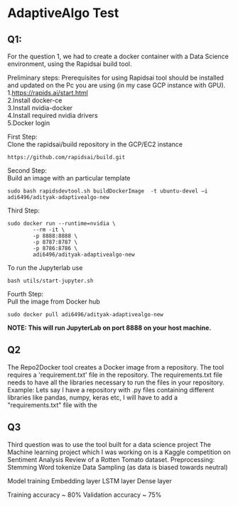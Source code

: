# AdaptiveAlgo Test

## Q1:
For the question 1, we had to create a docker container with a Data Science environment, using the Rapidsai build tool. 

Preliminary steps: 
Prerequisites for using Rapidsai tool should be installed and updated on the Pc you are using (in my case GCP instance with GPU).   
1.https://rapids.ai/start.html  
2.Install docker-ce  
3.Install nvidia-docker  
4.Install required nvidia drivers  
5.Docker login

First Step:    
Clone the rapidsai/build repository in the GCP/EC2 instance
```
https://github.com/rapidsai/build.git
```

Second Step:  
Build an image with an particular template 
```
sudo bash rapidsdevtool.sh buildDockerImage  -t ubuntu-devel –i adi6496/adityak-adaptivealgo-new
```

Third Step:
```
sudo docker run --runtime=nvidia \
        --rm -it \
        -p 8888:8888 \
        -p 8787:8787 \
        -p 8786:8786 \
        adi6496/adityak-adaptivealgo-new
```

To run the Jupyterlab use      
```
bash utils/start-jupyter.sh
```

Fourth Step:  
Pull the image from Docker hub
```
sudo docker pull adi6496/adityak-adaptivealgo-new
```
**NOTE: This will run JupyterLab on port 8888 on your host machine.**



## Q2  
The Repo2Docker tool creates a Docker image from a repository. The tool requires a 'requirement.txt' file in the repository.
The requirements.txt file needs to have all the libraries necessary to run the files in your repository.  
Example: Lets say I have a repository with .py files containing different libraries like pandas, numpy, keras etc, 
I will have to add a "requirements.txt" file with the 

## Q3
Third question was to use the tool built for a data science project
The Machine learning project which I was working on is a Kaggle competition on Sentiment Analysis Review of a Rotten Tomato dataset. 
Preprocessing:
Stemming
Word tokenize
Data Sampling (as data is biased towards neutral)

Model training
Embedding layer
LSTM layer
Dense layer

Training accuracy ~ 80% 
Validation accuracy ~ 75%



